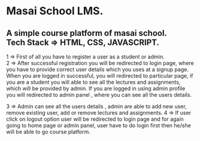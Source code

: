 # Masai School LMS.

A simple course platform of masai school.
</br>
Tech Stack => HTML, CSS, JAVASCRIPT.
--------------------------------------------
1 => First of all you have to register a user as a student or admin.
</br>
2 => After successful registration you will be redirected to login page, where you have to provide correct user details
          which you uses at a signup page. When you are logged in successful, you will redirected to particular page,
          if you are a student you will able to see all the lectures and assignments, which will be provided by admin.
          If you are logged in using admin profile you will redirected to admin panel , where you can see all the users details.
          
3 => Admin can see all the users details , admin are able to add new user, remove existing user, add or remove lectures and assignments.
4 => If user click on logout option user will be redirected to login page and for again going to home page or admin panel, user have to do login first
     then he/she will be able to go course platform.

